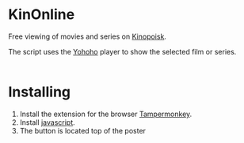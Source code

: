 # KinOnline
Free viewing of movies and series on [Kinopoisk](https://www.kinopoisk.ru).

The script uses the [Yohoho](https://yohoho.cc) player to show the selected film or series.
</br></br>
# Installing
1. Install the extension for the browser [Tampermonkey](https://www.tampermonkey.net).
2. Install [javascript](https://github.com/StaticHUN/KinOnline/raw/rue/KinOnline.user.js).
3. The button is located top of the poster
